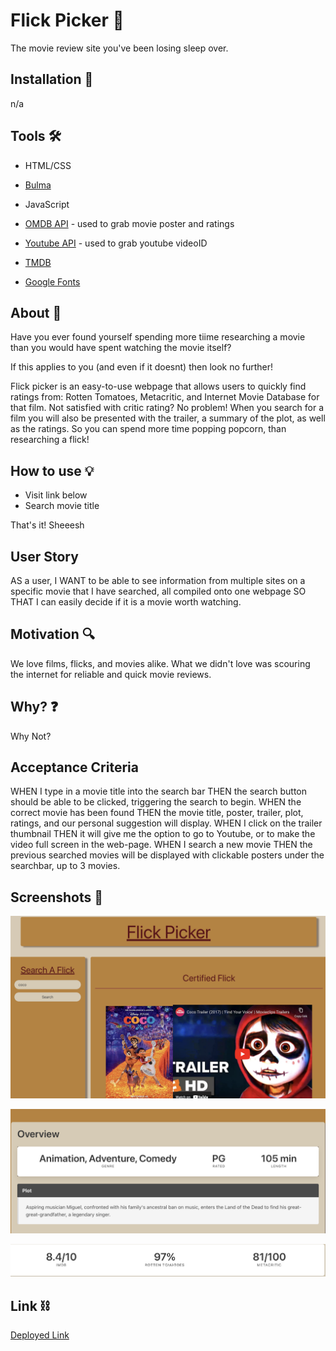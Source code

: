# Flick Picker 🎥

The movie review site you've been losing sleep over.

## Installation 📲

n/a

## Tools 🛠

- HTML/CSS

- [Bulma](https://bulma.io/)

- JavaScript

- [OMDB API](https://www.omdbapi.com/) - used to grab movie poster and ratings

- [Youtube API](https://developers.google.com/youtube/v3) - used to grab youtube videoID

- [TMDB](https://developers.themoviedb.org/3/getting-started/introduction)

- [Google Fonts](https://fonts.google.com/)

## About 📝

Have you ever found yourself spending more tiime researching a movie than you would have spent watching the movie itself? 

If this applies to you (and even if it doesnt) then look no further! 

Flick picker is an easy-to-use webpage that allows users to quickly find ratings from: Rotten Tomatoes, Metacritic, and Internet Movie Database for that film. Not satisfied with critic rating? No problem! When you search for a film you will also be presented with the trailer, a summary of the plot, as well as the ratings. So you can spend more time popping popcorn, than researching a flick!

## How to use 💡

- Visit link below
- Search movie title

That's it! Sheeesh

## User Story

AS a user, 
I WANT to be able to see information from multiple sites on a specific movie that I have searched, all compiled onto one webpage
SO THAT I can easily decide if it is a movie worth watching.

## Motivation 🔍

We love films, flicks, and movies alike. What we didn't love was scouring the internet for reliable and quick movie reviews.

## Why? ❓

Why Not?

## Acceptance Criteria 

WHEN I type in a movie title into the search bar
THEN the search button should be able to be clicked, triggering the search to begin.
WHEN the correct movie has been found
THEN the movie title, poster, trailer, plot, ratings, and our personal suggestion will display.
WHEN I click on the trailer thumbnail 
THEN it will give me the option to go to Youtube, or to make the video full screen in the web-page. 
WHEN I search a new movie
THEN the previous searched movies will be displayed with clickable posters under the searchbar, up to 3 movies.

## Screenshots 📸

![screenshot 1](./assets/images/screenshot-1.png)

![screenshot 2](./assets/images/screenshot-2.png)

![screenshot 3](./assets/images/screenshot-3.png)

## Link ⛓

[Deployed Link](https://valentacodes.github.io/flick-picker/)
